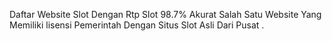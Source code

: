 Daftar Website Slot Dengan Rtp Slot 98.7% Akurat 
Salah Satu Website Yang Memiliki  lisensi Pemerintah Dengan Situs Slot Asli Dari Pusat .
